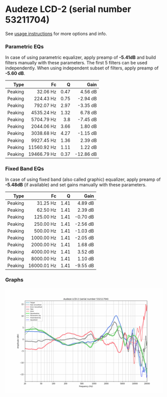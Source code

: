 # Audeze LCD-2 (serial number 53211704)
See [usage instructions](https://github.com/jaakkopasanen/AutoEq#usage) for more options and info.

### Parametric EQs
In case of using parametric equalizer, apply preamp of **-5.41dB** and build filters manually
with these parameters. The first 5 filters can be used independently.
When using independent subset of filters, apply preamp of **-5.60 dB**.

| Type    | Fc          |    Q | Gain      |
|--------:|------------:|-----:|----------:|
| Peaking | 32.06 Hz    | 0.47 | 4.56 dB   |
| Peaking | 224.43 Hz   | 0.75 | -2.94 dB  |
| Peaking | 792.07 Hz   | 2.97 | -3.35 dB  |
| Peaking | 4535.24 Hz  | 1.32 | 6.78 dB   |
| Peaking | 5704.79 Hz  | 3.8  | -7.45 dB  |
| Peaking | 2044.06 Hz  | 3.66 | 1.80 dB   |
| Peaking | 3038.68 Hz  | 4.27 | -1.15 dB  |
| Peaking | 9927.45 Hz  | 1.36 | 2.39 dB   |
| Peaking | 11560.92 Hz | 1.11 | 1.22 dB   |
| Peaking | 19466.79 Hz | 0.37 | -12.86 dB |

### Fixed Band EQs
In case of using fixed band (also called graphic) equalizer, apply preamp of **-5.48dB**
(if available) and set gains manually with these parameters.

| Type    | Fc          |    Q | Gain     |
|--------:|------------:|-----:|---------:|
| Peaking | 31.25 Hz    | 1.41 | 4.89 dB  |
| Peaking | 62.50 Hz    | 1.41 | 2.39 dB  |
| Peaking | 125.00 Hz   | 1.41 | -0.70 dB |
| Peaking | 250.00 Hz   | 1.41 | -2.56 dB |
| Peaking | 500.00 Hz   | 1.41 | -1.03 dB |
| Peaking | 1000.00 Hz  | 1.41 | -2.05 dB |
| Peaking | 2000.00 Hz  | 1.41 | 1.68 dB  |
| Peaking | 4000.00 Hz  | 1.41 | 3.52 dB  |
| Peaking | 8000.00 Hz  | 1.41 | 1.10 dB  |
| Peaking | 16000.01 Hz | 1.41 | -9.55 dB |

### Graphs
![](./Audeze%20LCD-2%20(serial%20number%2053211704).png)